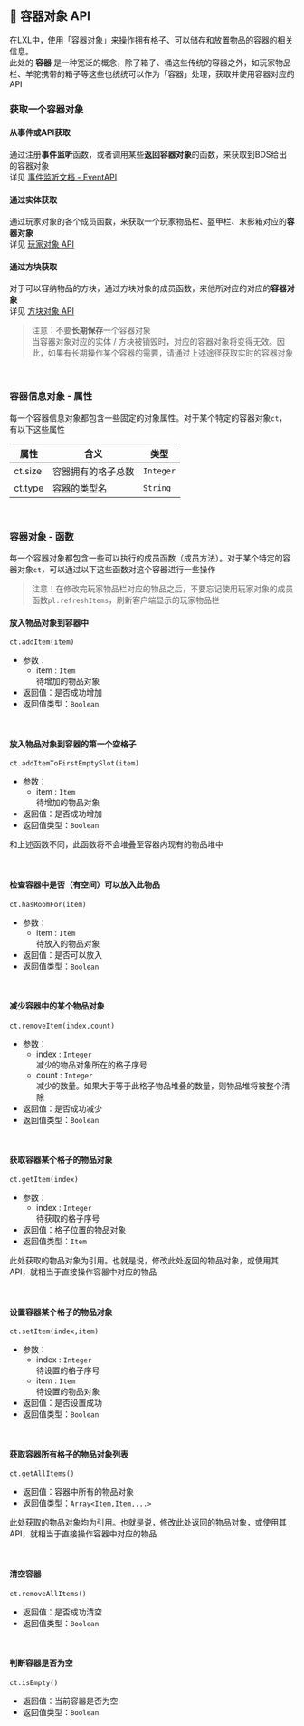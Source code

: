 ## 👜 容器对象 API

在LXL中，使用「容器对象」来操作拥有格子、可以储存和放置物品的容器的相关信息。  
此处的 **容器** 是一种宽泛的概念，除了箱子、桶这些传统的容器之外，如玩家物品栏、羊驼携带的箱子等这些也统统可以作为「容器」处理，获取并使用容器对应的API

### 获取一个容器对象

#### 从事件或API获取

通过注册**事件监听**函数，或者调用某些**返回容器对象**的函数，来获取到BDS给出的容器对象    
详见 [事件监听文档 - EventAPI](zh_CN/Development/EventAPI/Listen.md)      

#### 通过实体获取

通过玩家对象的各个成员函数，来获取一个玩家物品栏、盔甲栏、末影箱对应的**容器对象**    
详见 [玩家对象 API](zh_CN/Development/GameAPI/Player.md)      

#### 通过方块获取

对于可以容纳物品的方块，通过方块对象的成员函数，来他所对应的对应的**容器对象**    
详见 [方块对象 API](zh_CN/Development/GameAPI/Block.md)      

>  注意：不要**长期保存**一个容器对象  
> 当容器对象对应的实体 / 方块被销毁时，对应的容器对象将变得无效。因此，如果有长期操作某个容器的需要，请通过上述途径获取实时的容器对象

<br>

### 容器信息对象 - 属性

每一个容器信息对象都包含一些固定的对象属性。对于某个特定的容器对象`ct`，有以下这些属性

| 属性    | 含义               | 类型      |
| ------- | ------------------ | --------- |
| ct.size | 容器拥有的格子总数 | `Integer` |
| ct.type | 容器的类型名       | `String`  |

<br>

### 容器对象 - 函数

每一个容器对象都包含一些可以执行的成员函数（成员方法）。对于某个特定的容器对象`ct`，可以通过以下这些函数对这个容器进行一些操作

> 注意！在修改完玩家物品栏对应的物品之后，不要忘记使用玩家对象的成员函数`pl.refreshItems`，刷新客户端显示的玩家物品栏

#### 放入物品对象到容器中  

`ct.addItem(item)`  

- 参数：
  - item : `Item`  
    待增加的物品对象
- 返回值：是否成功增加
- 返回值类型：`Boolean`

<br>

#### 放入物品对象到容器的第一个空格子

`ct.addItemToFirstEmptySlot(item)`  

- 参数：
  - item : `Item`  
    待增加的物品对象
- 返回值：是否成功增加
- 返回值类型：`Boolean`

和上述函数不同，此函数将不会堆叠至容器内现有的物品堆中

<br>

#### 检查容器中是否（有空间）可以放入此物品 

`ct.hasRoomFor(item)`  

- 参数：
  - item : `Item`  
    待放入的物品对象
- 返回值：是否可以放入
- 返回值类型：`Boolean`

<br>

#### 减少容器中的某个物品对象

`ct.removeItem(index,count)`  

- 参数：
  - index : `Integer`  
    减少的物品对象所在的格子序号
  - count : `Integer`  
    减少的数量。如果大于等于此格子物品堆叠的数量，则物品堆将被整个清除
- 返回值：是否成功减少
- 返回值类型：`Boolean`

<br>

#### 获取容器某个格子的物品对象

`ct.getItem(index)`  

- 参数：
  - index : `Integer`  
    待获取的格子序号
- 返回值：格子位置的物品对象
- 返回值类型：`Item`

此处获取的物品对象为引用。也就是说，修改此处返回的物品对象，或使用其API，就相当于直接操作容器中对应的物品

<br>

#### 设置容器某个格子的物品对象

`ct.setItem(index,item)`  

- 参数：
  - index : `Integer`  
    待设置的格子序号
  - item : `Item`  
    待设置的物品对象
- 返回值：是否设置成功
- 返回值类型：`Boolean`

<br>

#### 获取容器所有格子的物品对象列表

`ct.getAllItems()`  

- 返回值：容器中所有的物品对象
- 返回值类型：`Array<Item,Item,...>`

此处获取的物品对象均为引用。也就是说，修改此处返回的物品对象，或使用其API，就相当于直接操作容器中对应的物品

<br>

#### 清空容器

`ct.removeAllItems()`  

- 返回值：是否成功清空
- 返回值类型：`Boolean`

<br>

#### 判断容器是否为空

`ct.isEmpty()`  

- 返回值：当前容器是否为空
- 返回值类型：`Boolean`